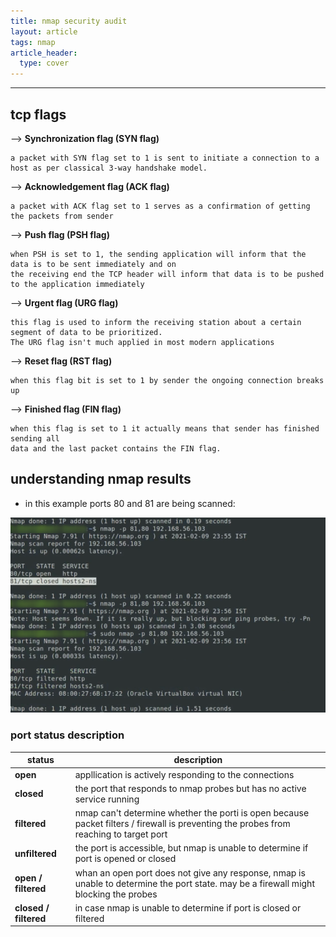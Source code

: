 ```yaml
---
title: nmap security audit
layout: article
tags: nmap
article_header:
  type: cover
---
```


---
## **tcp flags**

--> **Synchronization flag (SYN flag)**
```
a packet with SYN flag set to 1 is sent to initiate a connection to a host as per classical 3-way handshake model.  
```

--> **Acknowledgement flag (ACK flag)**
```
a packet with ACK flag set to 1 serves as a confirmation of getting the packets from sender
```

--> **Push flag (PSH flag)**
```
when PSH is set to 1, the sending application will inform that the data is to be sent immediately and on  
the receiving end the TCP header will inform that data is to be pushed to the application immediately
```

--> **Urgent flag (URG flag)**
```
this flag is used to inform the receiving station about a certain segment of data to be prioritized.
The URG flag isn't much applied in most modern applications
```
--> **Reset flag (RST flag)**
```
when this flag bit is set to 1 by sender the ongoing connection breaks up
```

--> **Finished flag (FIN flag)**
```
when this flag is set to 1 it actually means that sender has finished sending all  
data and the last packet contains the FIN flag.
```

## **understanding nmap results**

- in this example ports 80 and 81 are being scanned:


![Port status](/assets/images/nmap/initial-scan.png)  

### **port status description**
| status | description |  
|-|-|  
| **open** | appllication is actively responding to the connections |  
| **closed** | the port that responds to nmap probes but has no active service running |  
| **filtered** | nmap can't determine whether the porti is open because packet filters / firewall is preventing the probes from reaching to target port |  
| **unfiltered** | the port is accessible, but nmap is unable to determine if port is opened or closed |  
| **open / filtered** | whan an open port does not give any response, nmap is unable to determine the port state. may be a firewall might blocking the probes |  
| **closed / filtered** | in case nmap is unable to determine if port is closed or filtered |  

